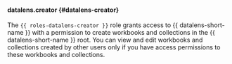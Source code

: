 #### datalens.creator {#datalens-creator}

The `{{ roles-datalens-creator }}` role grants access to {{ datalens-short-name }} with a permission to create workbooks and collections in the {{ datalens-short-name }} root. You can view and edit workbooks and collections created by other users only if you have access permissions to these workbooks and collections.